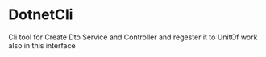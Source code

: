 # DotnetCli
Cli tool for Create Dto Service and Controller and regester it to UnitOf work also in this interface 
